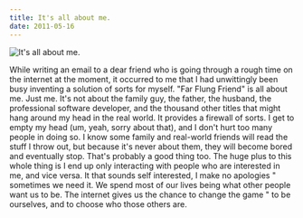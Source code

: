 ```yaml
---
title: It's all about me.
date: 2011-05-16
---
```


![It's all about me.](https://source.unsplash.com/FHnnjk1Yj7Y/1600x900)

While writing an email to a dear friend who is going through a rough time on the internet at the moment, it occurred to me that I had unwittingly been busy inventing a solution of sorts for myself. "Far Flung Friend" is all about me. Just me. It's not about the family guy, the father, the husband, the professional software developer, and the thousand other titles that might hang around my head in the real world. It provides a firewall of sorts. I get to empty my head (um, yeah, sorry about that), and I don't hurt too many people in doing so. I know some family and real-world friends will read the stuff I throw out, but because it's never about them, they will become bored and eventually stop. That's probably a good thing too. The huge plus to this whole thing is I end up only interacting with people who are interested in me, and vice versa. It that sounds self interested, I make no apologies " sometimes we need it. We spend most of our lives being what other people want us to be. The internet gives us the chance to change the game " to be ourselves, and to choose who those others are.